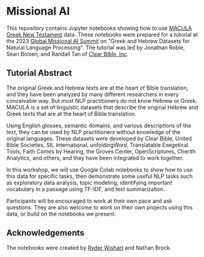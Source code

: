 # Missional AI

This repository contains Jupyter notebooks showing how to use [MACULA
Greek New Testament](https://github.com/Clear-Bible/macula-greek)
data. These notebooks were prepared for a tutorial at the 2023 [Global
Missional AI Summit](https://missional.ai/) on "Greek and Hebrew
Datasets for Natural Language Processing". The tutorial was led by
Jonathan Robie, Sean Boisen, and Randall Tan of [Clear Bible,
Inc](https://www.clear.bible/).

## Tutorial Abstract

The original Greek and Hebrew texts are at the heart of Bible
translation, and they have been analyzed by many different researchers
in every conceivable way. But most NLP practitioners do not know
Hebrew or Greek. MACULA is a set of linguistic datasets that describe
the original Hebrew and Greek texts that are at the heart of Bible
translation.

Using English glosses, semantic domains, and various descriptions of
the text, they can be used by NLP practitioners without knowledge of
the original languages. These datasets were developed by Clear Bible,
United Bible Societies, SIL International, unfoldingWord, Translatable
Exegetical Tools, Faith Comes by Hearing, the Groves Center,
OpenScriptures, Cherith Analytics, and others, and they have been
integrated to work together.

In this workshop, we will use Google Colab notebooks to show how to
use this data for specific tasks, then demonstrate some useful NLP
tasks such as exploratory data analysis, topic modeling, identifying
important vocabulary in a passage using TF-IDF, and text summarization.

Participants will be encouraged to work at their own pace and ask
questions.  They are also welcome to work on their own projects using
this data, or build on the notebooks we present.

## Acknowledgements

The notebooks were created by [Ryder
Wishart](https://github.com/ryderwishart) and Nathan Brock.
